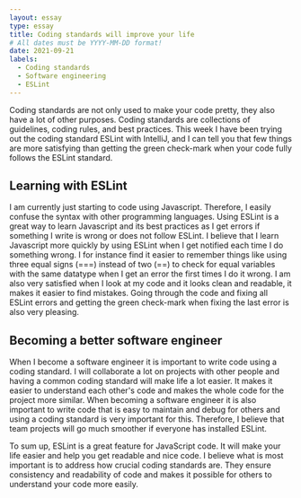 ```yaml
---
layout: essay
type: essay
title: Coding standards will improve your life  
# All dates must be YYYY-MM-DD format!
date: 2021-09-21
labels:
  - Coding standards
  - Software engineering 
  - ESLint
---
```


Coding standards are not only used to make your code pretty, they also have a lot of other purposes. Coding standards are collections of guidelines, coding rules, and best practices. This week I have been trying out the coding standard ESLint with IntelliJ, and I can tell you that few things are more satisfying than getting the green check-mark when your code fully follows the ESLint standard.

## Learning with ESLint
I am currently just starting to code using Javascript. Therefore, I easily confuse the syntax with other programming languages. Using ESLint is a great way to learn Javascript and its best practices as I get errors if something I write is wrong or does not follow ESLint. I believe that I learn Javascript more quickly by using ESLint when I get notified each time I do something wrong. I for instance find it easier to remember things like using three equal signs (===) instead of two (==) to check for equal variables with the same datatype when I get an error the first times I do it wrong. I am also very satisfied when I look at my code and it looks clean and readable, it makes it easier to find mistakes. Going through the code and fixing all ESLint errors and getting the green check-mark when fixing the last error is also very pleasing.

## Becoming a better software engineer 
When I become a software engineer it is important to write code using a coding standard. I will collaborate a lot on projects with other people and having a common coding standard will make life a lot easier. It makes it easier to understand each other's code and makes the whole code for the project more similar. When becoming a software engineer it is also important to write code that is easy to maintain and debug for others and using a coding standard is very important for this. Therefore, I believe that team projects will go much smoother if everyone has installed ESLint.

To sum up, ESLint is a great feature for JavaScript code. It will make your life easier and help you get readable and nice code. I believe what is most important is to address how crucial coding standards are. They ensure consistency and readability of code and makes it possible for others to understand your code more easily.

